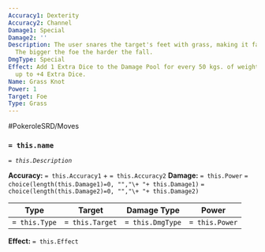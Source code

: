 ```yaml
---
Accuracy1: Dexterity
Accuracy2: Channel
Damage1: Special
Damage2: ''
Description: The user snares the target's feet with grass, making it fall to the ground.
  The bigger the foe the harder the fall.
DmgType: Special
Effect: Add 1 Extra Dice to the Damage Pool for every 50 kgs. of weight on the foe,
  up to +4 Extra Dice.
Name: Grass Knot
Power: 1
Target: Foe
Type: Grass
---
```


#PokeroleSRD/Moves

### `= this.name` 
*`= this.Description`*

**Accuracy:** `= this.Accuracy1` + `= this.Accuracy2`
**Damage:** `= this.Power` `= choice(length(this.Damage1)=0, "","\+ "+ this.Damage1)` `= choice(length(this.Damage2)=0, "","\+ "+ this.Damage2)`

| Type          | Target          | Damage Type          | Power          |
| ------------- | --------------- | ---------------- | -------------- |
| `= this.Type` | `= this.Target` | `= this.DmgType` | `= this.Power` | 

**Effect:** `= this.Effect`